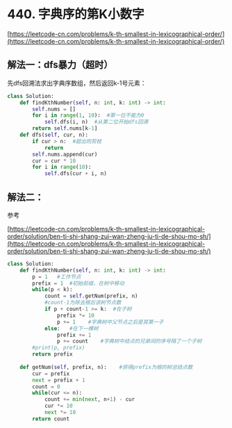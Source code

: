 # 440. 字典序的第K小数字

[https://leetcode-cn.com/problems/k-th-smallest-in-lexicographical-order/](https://leetcode-cn.com/problems/k-th-smallest-in-lexicographical-order/)

## 解法一：dfs暴力（超时）

先dfs回溯法求出字典序数组，然后返回k-1号元素：

```python
class Solution:
    def findKthNumber(self, n: int, k: int) -> int:
        self.nums = []
        for i in range(1, 10):  #第一位不能为0
            self.dfs(i, n)  #从第二位开始dfs回溯
        return self.nums[k-1]
    def dfs(self, cur, n):
        if cur > n:  #超出则剪枝
            return
        self.nums.append(cur)
        cur = cur * 10
        for i in range(10):
            self.dfs(cur + i, n)
```

## 解法二：

参考

[https://leetcode-cn.com/problems/k-th-smallest-in-lexicographical-order/solution/ben-ti-shi-shang-zui-wan-zheng-ju-ti-de-shou-mo-sh/](https://leetcode-cn.com/problems/k-th-smallest-in-lexicographical-order/solution/ben-ti-shi-shang-zui-wan-zheng-ju-ti-de-shou-mo-sh/)

```python
class Solution:
    def findKthNumber(self, n: int, k: int) -> int:
        p = 1   #工作节点
        prefix = 1  #初始前缀，在树中移动
        while(p < k):
            count = self.getNum(prefix, n)  
            #count-1为除去根后该树节点数
            if p + count-1 >= k:  #在子树
                prefix *= 10
                p += 1    #字典树中父节点之后是其第一子
            else:   #在下一棵树
                prefix += 1
                p += count    #字典树中结点的兄弟间的序号隔了一个子树
        #print(p, prefix)
        return prefix         
    
    def getNum(self, prefix, n):    #获得prefix为根的树总结点数
        cur = prefix
        next = prefix + 1
        count = 0
        while(cur <= n):
            count += min(next, n+1) - cur
            cur *= 10
            next *= 10
        return count
```

